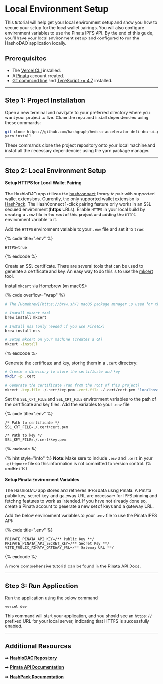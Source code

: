 # Local Environment Setup

This tutorial will help get your local environment setup and show you how to secure your setup for the local wallet pairings. You will also configure environment variables to use the Pinata IPFS API. By the end of this guide, you’ll have your local environment set up and configured to run the HashioDAO application locally.

## Prerequisites

- The [Vercel CLI](https://vercel.com/docs/cli) installed.
- A [Pinata](https://www.pinata.cloud/) account created.
- [Git command line](https://git-scm.com/downloads) and [TypeScript >= 4.7](https://www.npmjs.com/package/typescript) installed.

***

## Step 1: Project Installation

Open a new terminal and navigate to your preferred directory where you want your project to live. Clone the repo and install dependencies using these commands:

```bash
git clone https://github.com/hashgraph/hedera-accelerator-defi-dex-ui.git
yarn install
```

These commands clone the project repository onto your local machine and install all the necessary dependencies using the yarn package manager.

***

## Step 2: Local Environment Setup

#### Setup HTTPS for Local Wallet Pairing

The HashioDAO app utilizes the [hashconnect](https://github.com/Hashpack/hashconnect) library to pair with supported wallet extensions. Currently, the only supported wallet extension is [HashPack](https://www.hashpack.app/). The HashConnect 1-click pairing feature only works in an SSL secured environment (**https** URLs). Enable `HTTPS` in your local build by creating a `.env` file in the root of this project and adding the `HTTPS` environment variable to it.

Add the `HTTPS` environment variable to your `.env` file and set it to `true`:

{% code title=".env" %}

```
HTTPS=true
```

{% endcode %}

Create an SSL certificate. There are several tools that can be used to generate a certificate and key. An easy way to do this is to use the [mkcert](https://github.com/FiloSottile/mkcert) tool.

Install `mkcert` via Homebrew (on macOS):

{% code overflow="wrap" %}

```bash
# The [Homebrew](https://brew.sh/) macOS package manager is used for this example

# Install mkcert tool
brew install mkcert

# Install nss (only needed if you use Firefox)
brew install nss

# Setup mkcert on your machine (creates a CA)
mkcert -install
```

{% endcode %}

Generate the certificate and key, storing them in a `.cert` directory:

```bash
# Create a directory to store the certificate and key
mkdir -p .cert

# Generate the certificate (ran from the root of this project)
mkcert -key-file ./.cert/key.pem -cert-file ./.cert/cert.pem "localhost"
```

Set the `SSL_CRT_FILE` and `SSL_CRT_FILE` environment variables to the path of the certificate and key files. Add the variables to your `.env` file:

{% code title=".env" %}

```
/* Path to certificate */
SSL_CRT_FILE=./.cert/cert.pem

/* Path to key */
SSL_KEY_FILE=./.cert/key.pem
```

{% endcode %}

{% hint style="info" %}
**Note**: Make sure to include `.env` and `.cert` in your `.gitignore` file so this information is not committed to version control.
{% endhint %}

#### Setup Pinata Environment Variables

The HashioDAO app stores and retrieves IPFS data using Pinata. A Pinata public key, secret key, and gateway URL are necessary for IPFS pinning and fetching features to work as intended. If you have not already done so, create a Pinata account to generate a new set of keys and a gateway URL.

Add the below environment variables to your `.env` file to use the Pinata IPFS API:

{% code title=".env" %}

```
PRIVATE_PINATA_API_KEY=/** Public Key **/
PRIVATE_PINATA_API_SECRET_KEY=/** Secret Key **/
VITE_PUBLIC_PINATA_GATEWAY_URL=/** Gateway URL **/
```

{% endcode %}

A more comprehensive tutorial can be found in the [Pinata API Docs](https://docs.pinata.cloud/docs/welcome-to-pinata).

***

## Step 3: Run Application

Run the application using the below command:

```bash
vercel dev
```

This command will start your application, and you should see an `https://` prefixed URL for your local server, indicating that HTTPS is successfully enabled.

***

## Additional Resources

➡ [**HashioDAO Repository**](https://github.com/hashgraph/hedera-accelerator-defi-dex-ui)

➡ [**Pinata API Documentation**](https://docs.pinata.cloud/introduction)

➡ [**HashPack Documentation**](https://docs.hashpack.app/dapp-developers/hashconnect)
